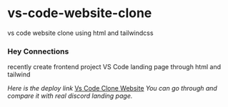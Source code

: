 # vs-code-website-clone
vs code website clone using html and tailwindcss

### Hey Connections
recently create frontend project VS Code landing page through html and tailwind

_Here is the deploy link_
[Vs Code Clone Website](https://6503fa42a69fa05f67b2b0f4--delicate-frangipane-1bd10e.netlify.app/#)
_You can go through and compare it with real discord landing page._


